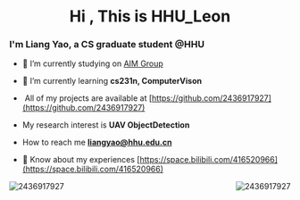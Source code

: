 <h1 align="center">Hi , This is HHU_Leon</h1>

<h3 align="left">I'm Liang Yao, a CS graduate student @HHU</h3>


- 🔭 I’m currently studying on [AIM Group](https://multimodality.group/)

- 🌱 I’m currently learning **cs231n, ComputerVison**

- ‍ All of my projects are available at [https://github.com/2436917927](https://github.com/2436917927)

-  My research interest is **UAV ObjectDetection**

-  How to reach me **liangyao@hhu.edu.cn**

- 📄 Know about my experiences [https://space.bilibili.com/416520966](https://space.bilibili.com/416520966)


<p><img align="left" src="https://github-readme-stats.vercel.app/api?username=2436917927&show_icons=true&locale=en" alt="2436917927" /></p>
<p><img align="right" src="https://github-readme-streak-stats.herokuapp.com/?user=2436917927&" alt="2436917927" /></p>
